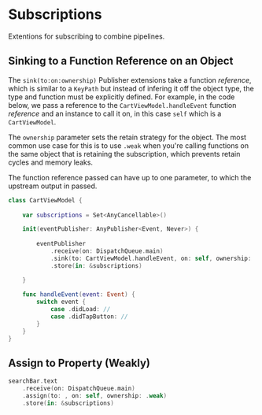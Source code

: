# Subscriptions

Extentions for subscribing to combine pipelines.

## Sinking to a Function Reference on an Object

The `sink(to:on:ownership)` Publisher extensions take a function _reference_, which is similar to a `KeyPath` but instead of infering it off the object type, the type and function must be explicitly defined. For example, in the code below, we pass a reference to the `CartViewModel.handleEvent` function _reference_ and an instance to call it on, in this case `self` which is a `CartViewModel`. 

The `ownership` parameter sets the retain strategy for the object. The most common use case for this is to use `.weak` when you're calling functions on the same object that is retaining the subscription, which prevents retain cycles and memory leaks.

The function reference passed can have up to one parameter, to which the upstream output in passed.

```swift
class CartViewModel { 
    
    var subscriptions = Set<AnyCancellable>()

    init(eventPublisher: AnyPublisher<Event, Never>) { 
    
        eventPublisher
            .receive(on: DispatchQueue.main)
            .sink(to: CartViewModel.handleEvent, on: self, ownership: .weak)
            .store(in: &subscriptions)

    }
    
    func handleEvent(event: Event) {
        switch event { 
            case .didLoad: //
            case .didTapButton: //
        }
    }
}

```

## Assign to Property (Weakly)

```swift
searchBar.text
    .receive(on: DispatchQueue.main)
    .assign(to: , on: self, ownership: .weak)
    .store(in: &subscriptions)
```



